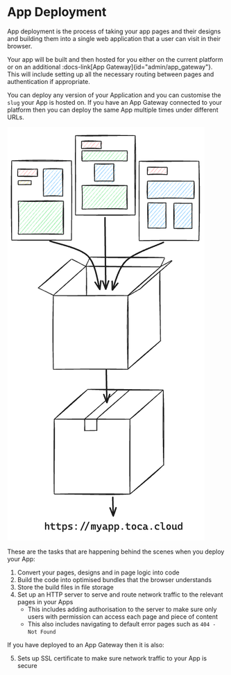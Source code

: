 # App Deployment

App deployment is the process of taking your app pages and their designs and building them into a single web application that a user can visit in their browser.

Your app will be built and then hosted for you either on the current platform or on an additional :docs-link[App Gateway]{id="admin/app_gateway"}. This will include setting up all the necessary routing between pages and authentication if appropriate.

You can deploy any version of your Application and you can customise the `slug` your App is hosted on. If you have an App Gateway connected to your platform then you can deploy the same App multiple times under different URLs.

![App Deployment](/src/assets/app_deployment.png)

These are the tasks that are happening behind the scenes when you deploy your App:
1. Convert your pages, designs and in page logic into code
2. Build the code into optimised bundles that the browser understands
3. Store the build files in file storage
4. Set up an HTTP server to serve and route network traffic to the relevant pages in your Apps
    - This includes adding authorisation to the server to make sure only users with permission can access each page and piece of content
    - This also includes navigating to default error pages such as `404 - Not Found`

If you have deployed to an App Gateway then it is also:

5. Sets up SSL certificate to make sure network traffic to your App is secure
